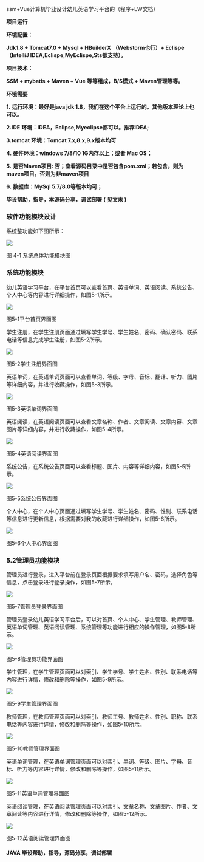 ssm+Vue计算机毕业设计幼儿英语学习平台的（程序+LW文档）

**项目运行**

**环境配置：**

**Jdk1.8 + Tomcat7.0 + Mysql + HBuilderX** **（Webstorm也行）+ Eclispe（IntelliJ
IDEA,Eclispe,MyEclispe,Sts都支持）。**

**项目技术：**

**SSM + mybatis + Maven + Vue** **等等组成，B/S模式 + Maven管理等等。**

**环境需要**

**1.** **运行环境：最好是java jdk 1.8，我们在这个平台上运行的。其他版本理论上也可以。**

**2.IDE** **环境：IDEA，Eclipse,Myeclipse都可以。推荐IDEA;**

**3.tomcat** **环境：Tomcat 7.x,8.x,9.x版本均可**

**4.** **硬件环境：windows 7/8/10 1G内存以上；或者 Mac OS；**

**5.** **是否Maven项目: 否；查看源码目录中是否包含pom.xml；若包含，则为maven项目，否则为非maven项目**

**6.** **数据库：MySql 5.7/8.0等版本均可；**

**毕设帮助，指导，本源码分享，调试部署** **(** **见文末** **)**

### 软件功能模块设计

系统整功能如下图所示：

![](./res/308260cb4dfc48539493f043a2fba940.png)

图 4-1 系统总体功能模块图

### 系统功能模块

幼儿英语学习平台，在平台首页可以查看首页、英语单词、英语阅读、系统公告、个人中心等内容进行详细操作，如图5-1所示。

![](./res/b6daf28519a14d2a93806d5ebd6c6f58.png)

图5-1平台首页界面图

学生注册，在学生注册页面通过填写学生学号、学生姓名、密码、确认密码、联系电话等信息完成学生注册，如图5-2所示。

![](./res/159ecfdc391e43ffbc56ba00517a7084.png)

图5-2学生注册界面图

英语单词，在英语单词页面可以查看单词、等级、字母、音标、翻译、听力、图片等详细内容，并进行收藏操作，如图5-3所示。

![](./res/33ac2b632c48493ea546c96384d24535.png)

图5-3英语单词界面图

英语阅读，在英语阅读页面可以查看文章名称、作者、文章阅读、文章内容、文章图片等详细内容，并进行收藏操作，如图5-4所示。

![](./res/f698e5ac8ee1487cb78327e12ef2b9cb.png)

图5-4英语阅读界面图

系统公告，在系统公告页面可以查看标题、图片、内容等详细内容，如图5-5所示。

![](./res/d7e01d871f4e49ac92c7427caa6ecc83.png)

图5-5系统公告界面图

个人中心，在个人中心页面通过填写学生学号、学生姓名、密码、性别、联系电话等信息进行更新信息，根据需要对我的收藏进行详细操作，如图5-6所示。

![](./res/6f2f4339a4fc489c8619c826af789312.png)

图5-6个人中心界面图

### 5.2管理员功能模块

管理员进行登录，进入平台前在登录页面根据要求填写用户名、密码，选择角色等信息，点击登录进行登录操作，如图5-7所示。

![](./res/d57dbfd99bb84cf69a51b3108f4694e4.png)

图5-7管理员登录界面图

管理员登录幼儿英语学习平台后，可以对首页、个人中心、学生管理、教师管理、英语单词管理、英语阅读管理、系统管理等功能进行相应的操作管理，如图5-8所示。

![](./res/bd42105ebae24aad8a87eadf2ed096cf.png)

图5-8管理员功能界面图

学生管理，在学生管理页面可以对索引、学生学号、学生姓名、性别、联系电话等内容进行详情，修改和删除等操作，如图5-9所示。

![](./res/75d903fad8064507b258522d41d3d628.png)

图5-9学生管理界面图

教师管理，在教师管理页面可以对索引、教师工号、教师姓名、性别、职称、联系电话等内容进行详情，修改和删除等操作，如图5-10所示。

![](./res/afdd31b940bb476f8c91ffcaddc9fc6c.png)

图5-10教师管理界面图

英语单词管理，在英语单词管理页面可以对索引、单词、等级、图片、字母、音标、听力等内容进行详情，修改和删除等操作，如图5-11所示。

![](./res/ba691bf50dd0463b9a14532f7b9e10fe.png)

图5-11英语单词管理界面图

英语阅读管理，在英语阅读管理页面可以对索引、文章名称、文章图片、作者、文章阅读等内容进行详情，修改和删除等操作，如图5-12所示。

![](./res/e170c30fa3b74a0e9a1e5c79a12aa9b1.png)

图5-12英语阅读管理界面图

#### **JAVA** **毕设帮助，指导，源码分享，调试部署**

